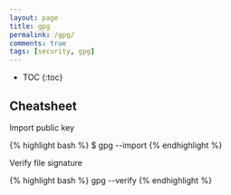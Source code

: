 ```yaml
---
layout: page
title: gpg
permalink: /gpg/
comments: true
tags: [security, gpg]
---
```


* TOC
{:toc}

## Cheatsheet

Import public key

{% highlight bash %}
$ gpg --import <PGP KEY>
{% endhighlight %}

Verify file signature

{% highlight bash %}
gpg --verify <signature-file> <signed-file>
{% endhighlight %}
